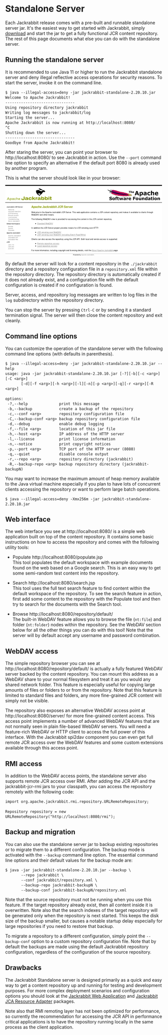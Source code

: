 <!--
   Licensed to the Apache Software Foundation (ASF) under one or more
   contributor license agreements.  See the NOTICE file distributed with
   this work for additional information regarding copyright ownership.
   The ASF licenses this file to You under the Apache License, Version 2.0
   (the "License"); you may not use this file except in compliance with
   the License.  You may obtain a copy of the License at

       http://www.apache.org/licenses/LICENSE-2.0

   Unless required by applicable law or agreed to in writing, software
   distributed under the License is distributed on an "AS IS" BASIS,
   WITHOUT WARRANTIES OR CONDITIONS OF ANY KIND, either express or implied.
   See the License for the specific language governing permissions and
   limitations under the License.
-->

Standalone Server
=================
Each Jackrabbit release comes with a pre-built and runnable standalone server jar. It's the easiest way to get started 
with Jackrabbit, simply [download](downloads.html) and start the jar to get a fully functional JCR content repository.
The rest of this page documents what else you can do with the standalone server.


Running the standalone server
-----------------------------
It is recommended to use Java 11 or higher to run the Jackrabbit standalone
server and deny illegal reflective access operations for security reasons.
To start the server, invoke it on the command line.

    $ java --illegal-access=deny -jar jackrabbit-standalone-2.20.10.jar
    Welcome to Apache Jackrabbit!
    -------------------------------
    Using repository directory jackrabbit
    Writing log messages to jackrabbit/log
    Starting the server...
    Apache Jackrabbit is now running at http://localhost:8080/
    ^C
    Shutting down the server...
    -------------------------------
    Goodbye from Apache Jackrabbit!


After staring the server, you can point your browser to http://localhost:8080/ 
to see Jackrabbit in action. Use the `--port` command line option to specify an 
alternative if the default port 8080 is already used by another program.

This is what the server should look like in your browser:

![Standalone Server Screenshot](standalone-server-homepage.png)

By default the server will look for a content repository in the
`./jackrabbit` directory and a repository configuration file in a
`repository.xml` file within the repository directory. The repository
directory is automatically created if it does not already exist, and a
configuration file with the default configuration is created if no
configuration is found.

Server, access, and repository log messages are written to log files in the `log` 
subdirectory within the repository directory.

You can stop the server by pressing `Ctrl-C` or by sending it a standard
termination signal. The server will then close the content repository and
exit cleanly.


Command line options
--------------------
You can customize the operation of the standalone server with the following
command line options (with defaults in parenthesis).

    $ java --illegal-access=deny -jar jackrabbit-standalone-2.20.10.jar --help
    usage: java -jar jackrabbit-standalone-2.20.10.jar [-?][-b][-c <arg>][-C <arg>]
           [-d][-f <arg>][-h <arg>][-l][-n][-p <arg>][-q][-r <arg>][-R <arg>]
    
    options:
     -?,--help              print this message
     -b,--backup            create a backup of the repository
     -c,--conf <arg>        repository configuration file
     -C,--backup-conf <arg> backup repository configuration file
     -d,--debug             enable debug logging
     -f,--file <arg>        location of this jar file
     -h,--host <arg>        IP address of the HTTP server
     -l,--license           print license information
     -n,--notice            print copyright notices
     -p,--port <arg>        TCP port of the HTTP server (8080)
     -q,--quiet             disable console output
     -r,--repo <arg>        repository directory (jackrabbit)
     -R,--backup-repo <arg> backup repository directory (jackrabbit-backupN)

You may want to increase the maximum amount of heap memory available to the
Java virtual machine especially if you plan to have lots of concurrent
clients accessing the repository or want to perform large batch operations.

    $ java --illegal-access=deny -Xmx256m -jar jackrabbit-standalone-2.20.10.jar


Web interface
-------------
The web interface you see at http://localhost:8080/
is a simple web application built on top of the content repository. It
contains some basic instructions on how to access the repository and comes
with the following utility tools:

* Populate http://localhost:8080/populate.jsp  
    This tool populates the default workspace with example documents found on
    the web based on a Google search. This is an easy way to get some
    semi-random test content into the repository.

* Search http://localhost:8080/search.jsp  
    This tool uses the full text search feature to find content within the
    default workspace of the repository. To see the search feature in action,
    first add some content to the repository with the Populate tool and then
    try to search for the documents with the Search tool.

* Browse http://localhost:8080/repository/default/  
    The built-in WebDAV feature allows you to browse the file (`nt:file`)
    and folder (`nt:folder`) nodes within the repository. See the WebDAV
    section below for all the other things you can do with this tool! Note that
    the server will by default accept any username and password combination.


WebDAV access
-------------
The simple repository browser you can see at http://localhost:8080/repository/default/
is actually a fully featured WebDAV server backed by the content
repository. You can mount this address as a WebDAV share to your normal
filesystem and treat it as you would any shared network folder. This
feature is especially useful for copying large amounts of files or folders
to or from the repository. Note that this feature is limited to standard
files and folders, any more fine-grained JCR content will simply not be
visible.

The repository also exposes an alternative WebDAV access point at http://localhost:8080/server/
for more fine-grained content access. This access point implements a
number of advanced WebDAV features that are not normally seen in plain
file-based WebDAV servers. You will need a feature-rich WebDAV or HTTP
client to access the full power of this interface. With the Jackrabbit
spi2dav component you can even get full remote JCR access over the WebDAV
features and some custom extensions available through this access point.


RMI access
----------
In addition to the WebDAV access points, the standalone server also
supports remote JCR access over RMI. After adding the JCR API and the
jackrabbit-jcr-rmi jars to your classpath, you can access the repository
remotely with the following code:


    import org.apache.jackrabbit.rmi.repository.URLRemoteRepository;

    Repository repository = new URLRemoteRepository("http://localhost:8080/rmi");


Backup and migration
--------------------
You can also use the standalone server jar to backup existing repositories
or to migrate them to a different configuration. The backup mode is
activated with the `--backup` command line option. The essential command
line options and their default values for the backup mode are:
    
    $ java -jar jackrabbit-standalone-2.20.10.jar --backup \
           --repo jackrabbit \
           --conf jackrabbit/repository.xml \
           --backup-repo jackrabbit-backupN \
           --backup-conf jackrabbit-backupN/repository.xml


Note that the source repository must not be running when you use this
feature. If the target repository already exist, then all content inside it
is overwritten. Note also that the search indexes of the target repository
will be generated only when the repository is next started. This keeps the
disk size of the backup smaller, but causes a notable startup delay
especially for large repositories if you need to restore that backup.

To migrate a repository to a different configuration, simply point the
`--backup-conf` option to a custom repository configuration file. Note
that by default the backups are made using the default Jackrabbit
repository configuration, regardless of the configuration of the source
repository.


Drawbacks
---------
The Jackrabbit Standalone server is designed primarily as a quick and easy
way to get a content repository up and running for testing and development
purposes. For more complex deployment scenarios and configuration options
you should look at the [Jackrabbit Web Application](jackrabbit-web-application.html)
and [Jackrabbit JCA Resource Adapter](jackrabbit-jca-resource-adapter.html)
packages.

Note also that RMI remoting layer has not been optimized for performance,
so currently the recommendation for accessing the JCR API in performance
critical applications is to have the repository running locally in the same
process as the client application.
